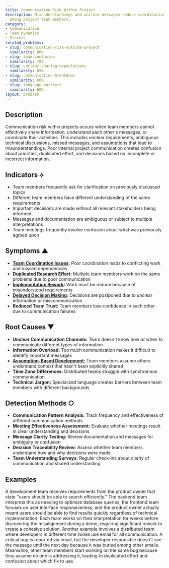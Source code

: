 ```yaml
---
title: Communication Risk Within Project
description: Misunderstandings and unclear messages reduce coordination and trust
  among project team members.
category:
- Communication
- Team Dynamics
- Process
related_problems:
- slug: communication-risk-outside-project
  similarity: 80%
- slug: team-confusion
  similarity: 70%
- slug: unclear-sharing-expectations
  similarity: 65%
- slug: communication-breakdown
  similarity: 60%
- slug: language-barriers
  similarity: 60%
layout: problem
---
```


## Description

Communication risk within projects occurs when team members cannot effectively share information, understand each other's messages, or coordinate their activities. This includes unclear requirements, ambiguous technical discussions, missed messages, and assumptions that lead to misunderstandings. Poor internal project communication creates confusion about priorities, duplicated effort, and decisions based on incomplete or incorrect information.

## Indicators ⟡

- Team members frequently ask for clarification on previously discussed topics
- Different team members have different understanding of the same requirements
- Important decisions are made without all relevant stakeholders being informed
- Messages and documentation are ambiguous or subject to multiple interpretations
- Team meetings frequently involve confusion about what was previously agreed upon

## Symptoms ▲

- **[Team Coordination Issues](team-coordination-issues.md):** Poor coordination leads to conflicting work and missed dependencies
- **[Duplicated Research Effort](duplicated-research-effort.md):** Multiple team members work on the same problems due to poor communication
- **[Implementation Rework](implementation-rework.md):** Work must be redone because of misunderstood requirements
- **[Delayed Decision Making](delayed-decision-making.md):** Decisions are postponed due to unclear information or miscommunication
- **Reduced Team Trust:** Team members lose confidence in each other due to communication failures

## Root Causes ▼

- **Unclear Communication Channels:** Team doesn't know how or when to communicate different types of information
- **Information Overload:** Too much communication makes it difficult to identify important messages
- **[Assumption-Based Development](assumption-based-development.md):** Team members assume others understand context that hasn't been explicitly shared
- **Time Zone Differences:** Distributed teams struggle with synchronous communication
- **Technical Jargon:** Specialized language creates barriers between team members with different backgrounds

## Detection Methods ○

- **Communication Pattern Analysis:** Track frequency and effectiveness of different communication methods
- **Meeting Effectiveness Assessment:** Evaluate whether meetings result in clear understanding and decisions
- **Message Clarity Testing:** Review documentation and messages for ambiguity or confusion
- **Decision Traceability Review:** Assess whether team members understand how and why decisions were made
- **Team Understanding Surveys:** Regular check-ins about clarity of communication and shared understanding

## Examples

A development team receives requirements from the product owner that state "users should be able to search efficiently." The backend team interprets this as needing to optimize database queries, the frontend team focuses on user interface responsiveness, and the product owner actually meant users should be able to find results quickly regardless of technical implementation. Each team works on their interpretation for weeks before discovering the misalignment during a demo, requiring significant rework to create a cohesive solution. Another example involves a distributed team where developers in different time zones use email for all communication. A critical bug is reported via email, but the developer responsible doesn't see the message until the next day because it was buried among other emails. Meanwhile, other team members start working on the same bug because they assume no one is addressing it, leading to duplicated effort and confusion about which fix to use.